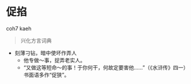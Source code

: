 # 促掐
coh7 kaeh
> 兴化方言词典
- 刻薄刁钻，暗中使坏作弄人
  - 他专做～事，捉弄老实人。
  - “又做这等短命～的事！于你何干，何故定要害他……”（《水浒传》四一）书面语多作“促狭”。
